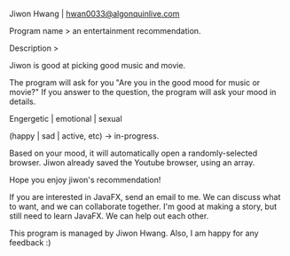 Jiwon Hwang | hwan0033@algonquinlive.com

Program name > an entertainment recommendation.

Description >

Jiwon is good at picking good music and movie.

The program will ask for you "Are you in the good mood for music or movie?"
If you answer to the question, the program will ask your mood in details. 

Engergetic | emotional | sexual

(happy | sad | active, etc) -> in-progress.

Based on your mood, it will automatically open a randomly-selected browser. 
Jiwon already saved the Youtube browser, using an array.

Hope you enjoy jiwon's recommendation!


If you are interested in JavaFX, send an email to me.
We can discuss what to want, and we can collaborate together.
I'm good at making a story, but still need to learn JavaFX.
We can help out each other.

This program is managed by Jiwon Hwang.
Also, I am happy for any feedback :)
